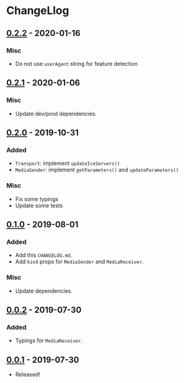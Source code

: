 # ChangeLlog

## [0.2.2] - 2020-01-16

### Misc

- Do not use `userAgent` string for feature detection

## [0.2.1] - 2020-01-06

### Misc

- Update dev/prod dependencies.

## [0.2.0] - 2019-10-31

### Added

- `Transport`: implement `updateIceServers()`
- `MediaSender`: implement `getParameters()` and `updateParameters()`

### Misc

- Fix some typings
- Update some tests

## [0.1.0] - 2019-08-01

### Added

- Add this `CHANGELOG.md`.
- Add `kind` props for `MediaSender` and `MediaReceiver`.

### Misc

- Update dependencies.

## [0.0.2] - 2019-07-30

### Added

- Typings for `MediaReceiver`.

## [0.0.1] - 2019-07-30

- Released!

[0.2.2]: https://github.com/leader22/simple-p2p/releases/tag/v0.2.2
[0.2.1]: https://github.com/leader22/simple-p2p/releases/tag/v0.2.1
[0.2.0]: https://github.com/leader22/simple-p2p/releases/tag/v0.2.0
[0.1.0]: https://github.com/leader22/simple-p2p/releases/tag/v0.1.0
[0.0.2]: https://github.com/leader22/simple-p2p/releases/tag/v0.0.2
[0.0.1]: https://github.com/leader22/simple-p2p/releases/tag/v0.0.1
